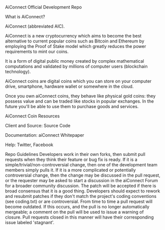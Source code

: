 AiConnect Official Development Repo

What is AiConnect?

AiConnect (abbreviated AIC).

AiConnect is a new cryptocurrency which aims to become the best alternative to current popular coins such as Bitcoin and Ethereum by employing the Proof of Stake model which greatly reduces the power requirements to mint our coins.

It is a form of digital public money created by complex mathematical computations and validated by millions of computer users (blockchain technology).

AiConnect coins are digital coins which you can store on your computer drive, smartphone, hardware wallet or somewhere in the cloud.

Once you own aiConnect coins, they behave like physical gold coins: they possess value and can be traded like stocks in popular exchanges. In the future you'll be able to use them to purchase goods and services.

AiConnect Coin Resources

Client and Source: Source Code

Documentation: aiConnect Whitepaper

Help: Twitter, Facebook

Repo Guidelines
Developers work in their own forks, then submit pull requests when they think their feature or bug fix is ready.
If it is a simple/trivial/non-controversial change, then one of the development team members simply pulls it.
If it is a more complicated or potentially controversial change, then the change may be discussed in the pull request, or the requester may be asked to start a discussion in the aiConnect Forum for a broader community discussion.
The patch will be accepted if there is broad consensus that it is a good thing. Developers should expect to rework and resubmit patches if they don't match the project's coding conventions (see coding.txt) or are controversial.
From time to time a pull request will become outdated. If this occurs, and the pull is no longer automatically mergeable; a comment on the pull will be used to issue a warning of closure. Pull requests closed in this manner will have their corresponding issue labeled 'stagnant'.
